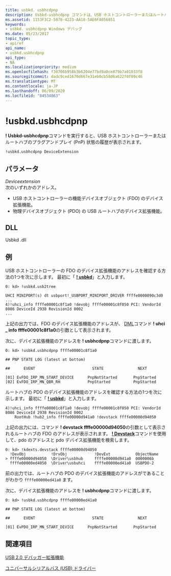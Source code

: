 ```yaml
---
title: usbkd. usbhcdpnp
description: Usbkd-usbhcdpnp コマンドは、USB ホストコントローラーまたはルートハブのプラグアンドプレイ (PnP) 状態の履歴を表示します。
ms.assetid: 1153F3C2-5878-4223-AA18-5AE6FA056851
keywords:
- usbkd. usbhcdpnp Windows デバッグ
ms.date: 05/23/2017
topic_type:
- apiref
api_name:
- usbkd.usbhcdpnp
api_type:
- NA
ms.localizationpriority: medium
ms.openlocfilehash: f30706b958b3b6204e77bd9a0ce879b7a01033f8
ms.sourcegitcommit: dadc9ced1670d667e31eb0cb58d6a622f0f09c46
ms.translationtype: MT
ms.contentlocale: ja-JP
ms.lasthandoff: 06/09/2020
ms.locfileid: "84534863"
---
```

# <a name="usbkdusbhcdpnp"></a>!usbkd.usbhcdpnp


**! Usbkd-usbhcdpnp**コマンドを実行すると、USB ホストコントローラーまたはルートハブのプラグアンドプレイ (PnP) 状態の履歴が表示されます。

```dbgcmd
!usbkd.usbhcdpnp DeviceExtension
```

## <a name="span-idddk__devobj_dbgspanspan-idddk__devobj_dbgspanparameters"></a><span id="ddk__devobj_dbg"></span><span id="DDK__DEVOBJ_DBG"></span>パラメータ


<span id="_______DeviceExtension______"></span><span id="_______deviceextension______"></span><span id="_______DEVICEEXTENSION______"></span>*Deviceextension*   
次のいずれかのアドレス。

-   USB ホストコントローラーの機能デバイスオブジェクト (FDO) のデバイス拡張機能。
-   物理デバイスオブジェクト (PDO) の USB ルートハブのデバイス拡張機能。

## <a name="span-iddllspanspan-iddllspandll"></a><span id="DLL"></span><span id="dll"></span>DLL


Usbkd .dll

<a name="examples"></a>例
--------

USB ホストコントローラーの FDO のデバイス拡張機能のアドレスを確認する方法の1つを次に示します。 最初に「 [**! usbkd**](-usbkd-usb2tree.md)」と入力します。

```dbgcmd
0: kd> !usbkd.usb2tree

UHCI MINIPORT(s) dt usbport!_USBPORT_MINIPORT_DRIVER ffffe0000090c3d0
...
4)!uhci_info ffffe00001c8f1a0 !devobj ffffe00001c8f050 PCI: VendorId 8086 DeviceId 2938 RevisionId 0002 
...
```

上記の出力では、FDO のデバイス拡張機能のアドレスが、 [DML](debugger-markup-language-commands.md)コマンド **! uhci \_ info ffffe00001c8f1a0**の引数として表示されます。

次に、デバイス拡張機能のアドレスを **! usbhcdpnp**コマンドに渡します。

```dbgcmd
0: kd> !usbkd.usbhcdpnp ffffe00001c8f1a0

## PNP STATE LOG (latest at bottom)

##      EVENT                         STATE               NEXT

[01] EvFDO_IRP_MN_START_DEVICE      PnpNotStarted       PnpStarted          
[02] EvFDO_IRP_MN_QBR_RH            PnpStarted          PnpStarted
```

ルートハブの PDO のデバイス拡張機能のアドレスを確認する方法の1つを次に示します。 最初に「 [**! usbkd**](-usbkd-usb2tree.md)」と入力します。

```dbgcmd
4)!uhci_info ffffe00001c8f1a0 !devobj ffffe00001c8f050 PCI: VendorId 8086 DeviceId 2938 RevisionId 0002 
    RootHub !hub2_info ffffe00000d941a0 !devstack ffffe00000d94050
```

上記の出力には、コマンド **! devstack ffffe00000d94050**の引数として表示されるルートハブの FDO のアドレスが表示されます。 [**! Devstack**](-devstack.md)コマンドを使用して、pdo のアドレスと pdo デバイス拡張機能を検索します。

```dbgcmd
0: kd> !kdexts.devstack ffffe00000d94050
  !DevObj           !DrvObj            !DevExt           ObjectName
> ffffe00000d94050  \Driver\usbhub     ffffe00000d941a0  0000006b
  ffffe00000ed4050  \Driver\usbuhci    ffffe00000ed41a0  USBPDO-2
```

前の出力では、ルートハブの PDO のデバイス拡張機能のアドレスがであることがわかり `ffffe00000ed41a0` ます。

次に、デバイス拡張機能のアドレスを **! usbhcdpnp**コマンドに渡します。

```dbgcmd
0: kd> !usbkd.usbhcdpnp ffffe00000ed41a0

## PNP STATE LOG (latest at bottom)

##      EVENT                         STATE               NEXT

[01] EvPDO_IRP_MN_START_DEVICE      PnpNotStarted       PnpStarted          
```

## <a name="span-idsee_alsospansee-also"></a><span id="see_also"></span>関連項目


[USB 2.0 デバッガー拡張機能](usb-2-0-extensions.md)

[ユニバーサルシリアルバス (USB) ドライバー](https://docs.microsoft.com/windows-hardware/drivers/usbcon/)

 

 






